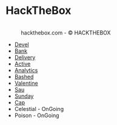 # HackTheBox

<div align="left"><figure><img src="../.gitbook/assets/spaces_EhofjMfYbx3gOUSReXD7_uploads_git-blob-4d6d836c187ed06d910d94a8c98eab79e10bce11_logo-htb2 (1).webp" alt=""><figcaption><p>hackthebox.com - © HACKTHEBOX</p></figcaption></figure></div>

* [Devel](devel.md)
* [Bank](bank.md)
* [Delivery](delivery.md)
* [Active](active.md)
* [Analytics](analytics.md)
* [Bashed](bashed.md)
* [Valentine](valentine.md)
* [Sau](sau.md)
* [Sunday](sunday.md)
* [Cap](cap.md)
* Celestial - OnGoing
* Poison - OnGoing

